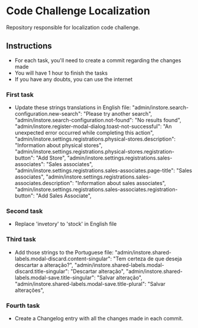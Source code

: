   # Code Challenge Localization 

  Repository responsible for localization code challenge.

  ## Instructions
  - For each task, you'll need to create a commit regarding the changes made
  - You will have 1 hour to finish the tasks
  - If you have any doubts, you can use the internet

  ### First task
  - Update these strings translations in English file:
    "admin/instore.search-configuration.new-search": "Please try another search",
    "admin/instore.search-configuration.not-found": "No results found",
    "admin/instore.register-modal-dialog.toast-not-successful": "An unexpected error occurred while completing this action",
    "admin/instore.settings.registrations.physical-stores.description": "Information about physical stores",
    "admin/instore.settings.registrations.physical-stores.registration-button": "Add Store",
    "admin/instore.settings.registrations.sales-associates": "Sales associates",
    "admin/instore.settings.registrations.sales-associates.page-title": "Sales associates",
    "admin/instore.settings.registrations.sales-associates.description": "Information about sales associates",
    "admin/instore.settings.registrations.sales-associates.registration-button": "Add Sales Associate",

  ### Second task
  - Replace 'invetory' to 'stock' in English file
  
  ### Third task
  - Add those strings to the Portuguese file:
    "admin/instore.shared-labels.modal-discard.content-singular": "Tem certeza de que deseja descartar a alteração?",
    "admin/instore.shared-labels.modal-discard.title-singular": "Descartar alteração",
    "admin/instore.shared-labels.modal-save.title-singular": "Salvar alteração",
    "admin/instore.shared-labels.modal-save.title-plural": "Salvar alterações",

  ### Fourth task
  - Create a Changelog entry with all the changes made in each commit.  